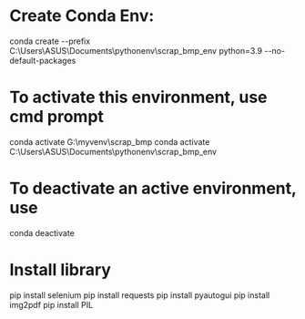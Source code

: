 # Create Conda Env:
conda create --prefix C:\Users\ASUS\Documents\pythonenv\scrap_bmp_env python=3.9 --no-default-packages

# To activate this environment, use cmd prompt     
conda activate G:\myvenv\scrap_bmp
conda activate C:\Users\ASUS\Documents\pythonenv\scrap_bmp_env

# To deactivate an active environment, use
conda deactivate

# Install library
pip install selenium
pip install requests
pip install pyautogui
pip install img2pdf
pip install PIL
